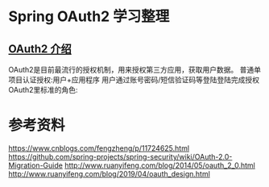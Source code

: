# Spring OAuth2  学习整理
## [OAuth2 介绍](http://www.ruanyifeng.com/blog/2014/05/oauth_2_0.html)
OAuth2是目前最流行的授权机制，用来授权第三方应用，获取用户数据。
普通单项目认证授权:用户+应用程序 用户通过账号密码/短信验证码等登陆登陆完成授权
OAuth2里标准的角色:



# 参考资料
https://www.cnblogs.com/fengzheng/p/11724625.html
https://github.com/spring-projects/spring-security/wiki/OAuth-2.0-Migration-Guide
http://www.ruanyifeng.com/blog/2014/05/oauth_2_0.html
http://www.ruanyifeng.com/blog/2019/04/oauth_design.html